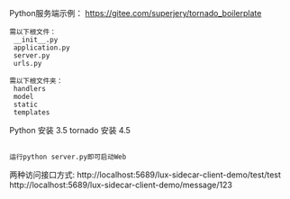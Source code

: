 Python服务端示例：
https://gitee.com/superjery/tornado_boilerplate

~~~~~~~~~~~~~~~~~~~~~~~~~~~~~~~~~~~~~~~~~
需以下根文件：
 __init__.py  
 application.py  
 server.py  
 urls.py
 
需以下根文件夹：
 handlers
 model
 static
 templates
~~~~~~~~~~~~~~~~~~~~~~~~~~~~~~~~~~~~~~~~~

Python 安装 3.5
tornado 安装 4.5
~~~~~~~~~~~~~~~~~~~~~~~~~~~~~~~~~~~~~~~~~

运行python server.py即可启动Web

~~~~~~~~~~~~~~~~~~~~~~~~~~~~~~~~~~~~~~~~~

两种访问接口方式:
http://localhost:5689/lux-sidecar-client-demo/test/test
http://localhost:5689/lux-sidecar-client-demo/message/123
